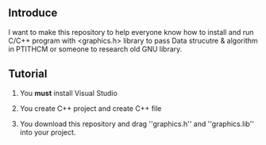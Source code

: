 ## Introduce

I want to make this repository to help everyone know how to install and run C/C++ program with <graphics.h> library to pass Data strucutre & algorithm in PTITHCM or someone to research old GNU library.

## Tutorial

1. You **must** install Visual Studio

2. You create C++ project and create C++ file

3. You download this repository and drag ''graphics.h'' and ''graphics.lib'' into your project.